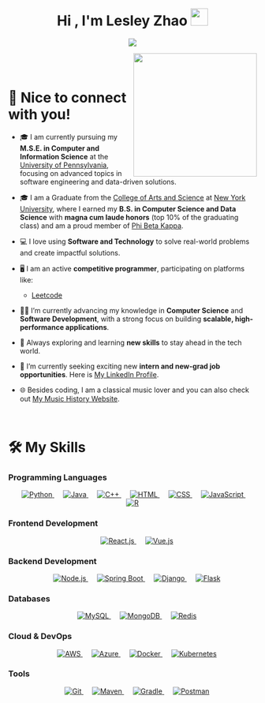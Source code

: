 <h1 align="center">Hi , I'm Lesley Zhao <img src="https://media.giphy.com/media/hvRJCLFzcasrR4ia7z/giphy.gif" width="35"></h1>
<p align="center">
  <a href="https://github.com/DenverCoder1/readme-typing-svg"><img src="https://readme-typing-svg.herokuapp.com?font=Time+New+Roman&color=%23C8BE25&size=25&center=true&vCenter=true&width=600&height=100&lines=Software+Engineer+@UPenn;Computer+Science+Student;Competitive+Programmer;Always+learning+new+things"></a>
</p>

<picture> <img align="right" src="https://github.com/7oSkaaa/7oSkaaa/blob/main/Images/Right_Side.gif?raw=true" width = 250px></picture>

<br><br>

# 👋 Nice to connect with you!
- 🎓 I am currently pursuing my **M.S.E. in Computer and Information Science** at the [University of Pennsylvania](https://www.seas.upenn.edu/), focusing on advanced topics in software engineering and data-driven solutions.

- 🎓 I am a Graduate from the [College of Arts and Science](https://cas.nyu.edu/) at [New York University](https://www.nyu.edu/), where I earned my **B.S. in Computer Science and Data Science** with **magna cum laude honors** (top 10% of the graduating class) and am a proud member of [Phi Beta Kappa](https://en.wikipedia.org/wiki/Phi_Beta_Kappa).

- 💻 I love using **Software and Technology** to solve real-world problems and create impactful solutions.

- 🖥️ I am an active **competitive programmer**, participating on platforms like:
	- [Leetcode](https://leetcode.com/u/LesleyyyZ/)

- 🧑‍🎓 I’m currently advancing my knowledge in **Computer Science** and **Software Development**, with a strong focus on building **scalable, high-performance applications**.

- 🧠 Always exploring and learning **new skills** to stay ahead in the tech world.

- 🌟 I’m currently seeking exciting new **intern and new-grad job opportunities**. Here is [My LinkedIn Profile](https://www.linkedin.com/in/lesley-zhao/).

- 🌐 Besides coding, I am a classical music lover and you can also check out [My Music History Website](https://lesleyzhao.github.io/Music_History_Website/docs/about.html).


<br>

# 🛠️ My Skills

### Programming Languages

<p align="center"> 
  &emsp; 
  <a href="https://www.python.org" target="_blank">
    <img alt="Python" src="https://img.shields.io/badge/Python-%2314354C.svg?style=plastic&logo=python&logoColor=white">
  </a>
  &emsp; 
  <a href="https://www.java.com" target="_blank"> 
    <img alt="Java" src="https://img.shields.io/badge/Java-%23007396.svg?style=plastic&logo=java&logoColor=white">
  </a>
  &emsp;
  <a href="https://www.w3schools.com/cpp/" target="_blank"> 
    <img alt="C++" src="https://img.shields.io/badge/C++-%2300599C.svg?style=plastic&logo=c%2B%2B&logoColor=white">
  </a> 
  &emsp; 
  <a href="https://www.w3.org/html/" target="_blank"> 
    <img alt="HTML" src="https://img.shields.io/badge/HTML5-%23E34F26.svg?style=plastic&logo=html5&logoColor=white">
  </a>
  &emsp;
  <a href="https://www.w3schools.com/css/" target="_blank">
    <img alt="CSS" src="https://img.shields.io/badge/CSS-%231572B6.svg?style=plastic&logo=css3&logoColor=white">
  </a> 
  &emsp; 
  <a href="https://developer.mozilla.org/en-US/docs/Web/JavaScript" target="_blank"> 
     <img alt="JavaScript" src="https://img.shields.io/badge/JavaScript-%23F7DF1E.svg?style=plastic&logo=javascript&logoColor=black">
  </a>
  &emsp; 
  <a href="https://www.r-project.org/" target="_blank"> 
    <img alt="R" src="https://img.shields.io/badge/R-%23276DC3.svg?style=plastic&logo=r&logoColor=white">
  </a> 
</p>



### Frontend Development

<p align="center"> 
  &emsp; 
  <a href="https://reactjs.org/" target="_blank">
    <img alt="React.js" src="https://img.shields.io/badge/React-%2361DAFB.svg?style=plastic&logo=react&logoColor=black">
  </a>
  &emsp; 
  <a href="https://vuejs.org/" target="_blank"> 
    <img alt="Vue.js" src="https://img.shields.io/badge/Vue.js-%234FC08D.svg?style=plastic&logo=vue.js&logoColor=white">
  </a> 
</p>



### Backend Development

<p align="center"> 
  &emsp; 
  <a href="https://nodejs.org/" target="_blank"> 
    <img alt="Node.js" src="https://img.shields.io/badge/Node.js-%23339933.svg?style=plastic&logo=node.js&logoColor=white">
  </a> 
  &emsp;
  <a href="https://spring.io/projects/spring-boot" target="_blank"> 
    <img alt="Spring Boot" src="https://img.shields.io/badge/Spring%20Boot-%236DB33F.svg?style=plastic&logo=spring-boot&logoColor=white">
  </a> 
  &emsp; 
  <a href="https://www.djangoproject.com/" target="_blank">
    <img alt="Django" src="https://img.shields.io/badge/Django-%23092E20.svg?style=plastic&logo=django&logoColor=white">
  </a>
  &emsp;
  <a href="https://flask.palletsprojects.com/" target="_blank">
    <img alt="Flask" src="https://img.shields.io/badge/Flask-%23000000.svg?style=plastic&logo=flask&logoColor=white">
  </a>
</p>



### Databases

<p align="center"> 
  &emsp; 
  <a href="https://www.mysql.com/" target="_blank"> 
    <img alt="MySQL" src="https://img.shields.io/badge/MySQL-%234479A1.svg?style=plastic&logo=mysql&logoColor=white">
  </a> 
  &emsp;
  <a href="https://www.mongodb.com/" target="_blank"> 
    <img alt="MongoDB" src="https://img.shields.io/badge/MongoDB-%2347A248.svg?style=plastic&logo=mongodb&logoColor=white">
  </a> 
  &emsp;
  <a href="https://redis.io/" target="_blank"> 
    <img alt="Redis" src="https://img.shields.io/badge/Redis-%23DC382D.svg?style=plastic&logo=redis&logoColor=white">
  </a> 
</p>



### Cloud & DevOps

<p align="center"> 
  &emsp; 
  <a href="https://aws.amazon.com/" target="_blank">
    <img alt="AWS" src="https://img.shields.io/badge/AWS-%23FF9900.svg?style=plastic&logo=amazonaws&logoColor=white">
  </a> 
  &emsp; 
  <a href="https://azure.microsoft.com/" target="_blank">
    <img alt="Azure" src="https://img.shields.io/badge/Azure-%230078D4.svg?style=plastic&logo=microsoft-azure&logoColor=white">
  </a> 
  &emsp;
  <a href="https://www.docker.com/" target="_blank">
    <img alt="Docker" src="https://img.shields.io/badge/Docker-%232496ED.svg?style=plastic&logo=docker&logoColor=white">
  </a> 
  &emsp;
  <a href="https://kubernetes.io/" target="_blank">
    <img alt="Kubernetes" src="https://img.shields.io/badge/Kubernetes-%23326CE5.svg?style=plastic&logo=kubernetes&logoColor=white">
  </a> 
</p>



### Tools

<p align="center"> 
  &emsp;
  <a href="https://git-scm.com/" target="_blank"> 
    <img alt="Git" src="https://img.shields.io/badge/Git-%23F05033.svg?style=plastic&logo=git&logoColor=white">
  </a> 
  &emsp;
  <a href="https://maven.apache.org/" target="_blank"> 
    <img alt="Maven" src="https://img.shields.io/badge/Maven-%23C71A36.svg?style=plastic&logo=apache-maven&logoColor=white">
  </a> 
  &emsp;
  <a href="https://gradle.org/" target="_blank"> 
    <img alt="Gradle" src="https://img.shields.io/badge/Gradle-%2302303A.svg?style=plastic&logo=gradle&logoColor=white">
  </a>
  &emsp;
  <a href="https://www.postman.com/" target="_blank">
    <img alt="Postman" src="https://img.shields.io/badge/Postman-%23FF6C37.svg?style=plastic&logo=postman&logoColor=white">
  </a>
</p>


<br> 


</br></br>
	
